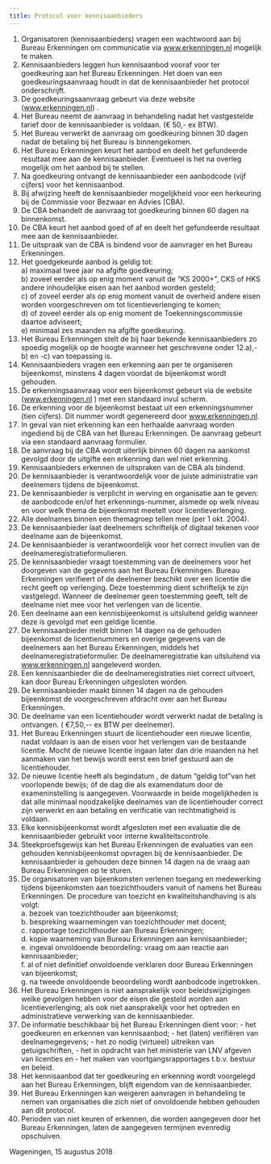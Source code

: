 ```yaml
---
title: Protocol voor kennisaanbieders
---
```


1. Organisatoren (kennisaanbieders) vragen een wachtwoord aan bij Bureau Erkenningen om communicatie via www.erkenningen.nl mogelijk te maken.
2. Kennisaanbieders leggen hun kennisaanbod vooraf voor ter goedkeuring aan het Bureau Erkenningen. Het doen van een goedkeuringsaanvraag houdt in dat de kennisaanbieder het protocol onderschrijft.
3. De goedkeuringsaanvraag gebeurt via deze website (www.erkenningen.nl) .
4. Het Bureau neemt de aanvraag in behandeling nadat het vastgestelde tarief door de kennisaanbieder is voldaan. (€ 50,- ex BTW).
5. Het Bureau verwerkt de aanvraag om goedkeuring binnen 30 dagen nadat de betaling bij het Bureau is binnengekomen.
6. Het Bureau Erkenningen keurt het aanbod en deelt het gefundeerde resultaat mee aan de kennisaanbieder. Eventueel is het na overleg mogelijk om het aanbod bij te stellen.
7. Na goedkeuring ontvangt de kennisaanbieder een aanbodcode (vijf cijfers) voor het kennisaanbod.
8. Bij afwijzing heeft de kennisaanbieder mogelijkheid voor een herkeuring bij de Commissie voor Bezwaar en Advies (CBA).
9. De CBA behandelt de aanvraag tot goedkeuring binnen 60 dagen na binnenkomst.
10. De CBA keurt het aanbod goed of af en deelt het gefundeerde resultaat mee aan de kennisaanbieder.
11. De uitspraak van de CBA is bindend voor de aanvrager en het Bureau Erkenningen.
12. Het goedgekeurde aanbod is geldig tot:\
    a) maximaal twee jaar na afgifte goedkeuring;\
    b) zoveel eerder als op enig moment vanuit de “KS 2000+”, CKS of HKS andere inhoudelijke eisen aan het aanbod worden gesteld;\
    c) of zoveel eerder als op enig moment vanuit de overheid andere eisen worden voorgeschreven om tot licentieverlenging te komen;\
    d) of zoveel eerder als op enig moment de Toekenningscommissie daartoe adviseert;\
    e) minimaal zes maanden na afgifte goedkeuring.
13. Het Bureau Erkenningen stelt de bij haar bekende kennisaanbieders zo spoedig mogelijk op de hoogte wanneer het geschrevene onder 12.a),-b) en -c) van toepassing is.
14. Kennisaanbieders vragen een erkenning aan per te organiseren bijeenkomst, minstens 4 dagen voordat de bijeenkomst wordt gehouden.
15. De erkenningsaanvraag voor een bijeenkomst gebeurt via de website (www.erkenningen.nl ) met een standaard invul scherm.
16. De erkenning voor de bijeenkomst bestaat uit een erkenningsnummer (tien cijfers). Dit nummer wordt gegenereerd door www.erkenningen.nl.
17. In geval van niet erkenning kan een herhaalde aanvraag worden ingediend bij de CBA van het Bureau Erkenningen. De aanvraag gebeurt via een standaard aanvraag formulier.
18. De aanvraag bij de CBA wordt uiterlijk binnen 60 dagen na aankomst gevolgd door de uitgifte een erkenning dan wel niet erkenning.
19. Kennisaanbieders erkennen de uitspraken van de CBA als bindend.
20. De kennisaanbieder is verantwoordelijk voor de juiste administratie van deelnemers tijdens de bijeenkomst.
21. De kennisaanbieder is verplicht in werving en organisatie aan te geven: de aanbodcode en/of het erkennings-nummer, alsmede op welk niveau en voor welk thema de bijeenkomst meetelt voor licentieverlenging.
22. Alle deelnames binnen een themagroep tellen mee (per 1 okt. 2004).
23. De kennisaanbieder laat deelnemers schriftelijk of digitaal tekenen voor deelname aan de bijeenkomst.
24. De kennisaanbieder is verantwoordelijk voor het correct invullen van de deelnameregistratieformulieren.
25. De kennisaanbieder vraagt toestemming van de deelnemers voor het doorgeven van de gegevens aan het Bureau Erkenningen. Bureau Erkenningen verifieert of de deelnemer beschikt over een licentie die recht geeft op verlenging. Deze toestemming dient schriftelijk te zijn vastgelegd. Wanneer de deelnemer geen toestemming geeft, telt de deelname niet mee voor het verlengen van de licentie.
26. Een deelname aan een kennisbijeenkomst is uitsluitend geldig wanneer deze is gevolgd met een geldige licentie.
27. De kennisaanbieder meldt binnen 14 dagen na de gehouden bijeenkomst de licentienummers en overige gegevens van de deelnemers aan het Bureau Erkenningen, middels het deelnameregistratieformulier. De deelnameregistratie kan uitsluitend via www.erkenningen.nl aangeleverd worden.
28. Een kennisaanbieder die de deelnameregistraties niet correct uitvoert, kan door Bureau Erkenningen uitgesloten worden.
29. De kennisaanbieder maakt binnen 14 dagen na de gehouden bijeenkomst de voorgeschreven afdracht over aan het Bureau Erkenningen.
30. De deelname van een licentiehouder wordt verwerkt nadat de betaling is ontvangen. ( €7,50,-- ex BTW per deelnemer).
31. Het Bureau Erkenningen stuurt de licentiehouder een nieuwe licentie, nadat voldaan is aan de eisen voor het verlengen van de bestaande licentie. Mocht de nieuwe licentie ingaan later dan drie maanden na het aanmaken van het bewijs wordt eerst een brief gestuurd aan de licentiehouder.
32. De nieuwe licentie heeft als begindatum , de datum “geldig tot”van het voorlopende bewijs; óf de dag die als examendatum door de exameninstelling is aangegeven. Voorwaarde in beide mogelijkheden is dat alle minimaal noodzakelijke deelnames van de licentiehouder correct zijn verwerkt en aan betaling en verificatie van rechtmatigheid is voldaan.
33. Elke kennisbijeenkomst wordt afgesloten met een evaluatie die de kennisaanbieder gebruikt voor interne kwaliteitscontrole.
34. Steekproefsgewijs kan het Bureau Erkenningen de evaluaties van een gehouden kennisbijeenkomst opvragen bij de kennisaanbieder. De kennisaanbieder is gehouden deze binnen 14 dagen na de vraag aan Bureau Erkenningen op te sturen.
35. De organisatoren van bijeenkomsten verlenen toegang en medewerking tijdens bijeenkomsten aan toezichthouders vanuit of namens het Bureau Erkenningen. De procedure van toezicht en kwaliteitshandhaving is als volgt:\
    a. bezoek van toezichthouder aan bijeenkomst;\
    b. bespreking waarnemingen van toezichthouder met docent;\
    c. rapportage toezichthouder aan Bureau Erkenningen;\
    d. kopie waarneming van Bureau Erkenningen aan kennisaanbieder;\
    e. ingeval onvoldoende beoordeling: vraag om aan reactie aan kennisaanbieder;\
    f. al of niet definitief onvoldoende verklaren door Bureau Erkenningen van bijeenkomst;\
    g. na tweede onvoldoende beoordeling wordt aanbodcode ingetrokken.
36. Het Bureau Erkenningen is niet aansprakelijk voor beleidswijzigingen welke gevolgen hebben voor de eisen die gesteld worden aan licentieverlenging; als ook niet aansprakelijk voor het optreden en administratieve verwerking van de kennisaanbieder.
37. De informatie beschikbaar bij het Bureau Erkenningen dient voor: - het goedkeuren en erkennen van kennisaanbod; - het (laten) verifiëren van deelnamegegevens; - het zo nodig (virtueel) uitreiken van getuigschriften, - het in opdracht van het ministerie van LNV afgeven van licenties en - het maken van voortgangsrapportages t.b.v. bestuur en beleid.
38. Het kennisaanbod dat ter goedkeuring en erkenning wordt voorgelegd aan het Bureau Erkenningen, blijft eigendom van de kennisaanbieder.
39. Het Bureau Erkenningen kan weigeren aanvragen in behandeling te nemen van organisaties die zich niet of onvoldoende hebben gehouden aan dit protocol.
40. Perioden van niet keuren of erkennen, die worden aangegeven door het Bureau Erkenningen, laten de aangegeven termijnen evenredig opschuiven.

Wageningen, 15 augustus 2018
